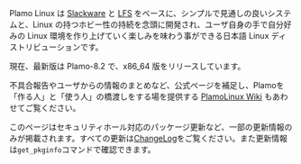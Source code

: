 Plamo Linux は [Slackware](http://www.slackware.com/) と [LFS](https://www.linuxfromscratch.org) をベースに、シンプルで見通しの良いシステムと、Linux の持つホビー性の持続を念頭に開発され、ユーザ自身の手で自分好みの Linux 環境を作り上げていく楽しみを味わう事ができる日本語 Linux ディストリビューションです。

現在、最新版は Plamo-8.2 で、x86_64 版をリリースしています。

不具合報告やユーザからの情報のまとめなど、公式ページを補足し、Plamoを「作る人」と「使う人」の橋渡しをする場を提供する [PlamoLinux Wiki](http://plamo.linet.gr.jp/) もあわせてご覧ください。

このページはセキュリティホール対応のパッケージ更新など、一部の更新情報のみが掲載されます。すべての更新は[ChangeLog](https://repository.plamolinux.org/pub/linux/Plamo/Plamo-8.x/x86_64/ChangeLog)をご覧ください。また更新情報は`get_pkginfo`コマンドで確認できます。

